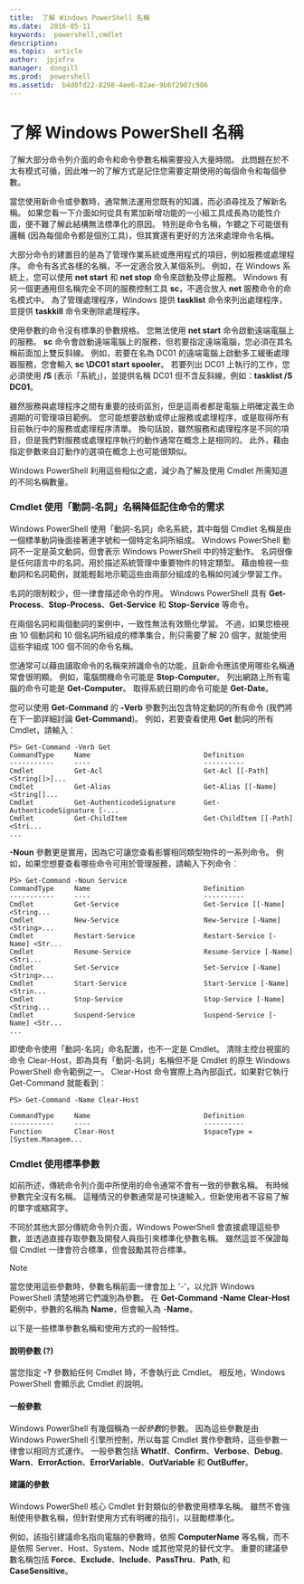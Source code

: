 ```yaml
---
title:  了解 Windows PowerShell 名稱
ms.date:  2016-05-11
keywords:  powershell,cmdlet
description:  
ms.topic:  article
author:  jpjofre
manager:  dongill
ms.prod:  powershell
ms.assetid:  b4d0fd22-8298-4ee6-82ae-9b6f2907c986
---
```


# 了解 Windows PowerShell 名稱
了解大部分命令列介面的命令和命令參數名稱需要投入大量時間。 此問題在於不太有模式可循，因此唯一的了解方式是記住您需要定期使用的每個命令和每個參數。

當您使用新命令或參數時，通常無法運用您既有的知識，而必須尋找及了解新名稱。 如果您看一下介面如何從具有累加新增功能的一小組工具成長為功能性介面，便不難了解此結構無法標準化的原因。 特別是命令名稱，乍聽之下可能很有邏輯 (因為每個命令都是個別工具)，但其實還有更好的方法來處理命令名稱。

大部分命令的建置目的是為了管理作業系統或應用程式的項目，例如服務或處理程序。 命令有各式各樣的名稱，不一定適合放入某個系列。 例如，在 Windows 系統上，您可以使用 **net start** 和 **net stop** 命令來啟動及停止服務。 Windows 有另一個更通用但名稱完全不同的服務控制工具 **sc**，不適合放入 **net** 服務命令的命名模式中。 為了管理處理程序，Windows 提供 **tasklist** 命令來列出處理程序，並提供 **taskkill** 命令來刪除處理程序。

使用參數的命令沒有標準的參數規格。 您無法使用 **net start** 命令啟動遠端電腦上的服務。 **sc** 命令會啟動遠端電腦上的服務，但若要指定遠端電腦，您必須在其名稱前面加上雙反斜線。 例如，若要在名為 DC01 的遠端電腦上啟動多工緩衝處理器服務，您會輸入 **sc \\DC01 start spooler**。 若要列出 DC01 上執行的工作，您必須使用 **/S** (表示「系統」)，並提供名稱 DC01 但不含反斜線，例如：**tasklist /S DC01**。

雖然服務與處理程序之間有重要的技術區別，但是這兩者都是電腦上明確定義生命週期的可管理項目範例。 您可能想要啟動或停止服務或處理程序，或是取得所有目前執行中的服務或處理程序清單。 換句話說，雖然服務和處理程序是不同的項目，但是我們對服務或處理程序執行的動作通常在概念上是相同的。 此外，藉由指定參數來自訂動作的選項在概念上也可能很類似。

Windows PowerShell 利用這些相似之處，減少為了解及使用 Cmdlet 所需知道的不同名稱數量。

### Cmdlet 使用「動詞-名詞」名稱降低記住命令的需求
Windows PowerShell 使用「動詞-名詞」命名系統，其中每個 Cmdlet 名稱是由一個標準動詞後面接著連字號和一個特定名詞所組成。 Windows PowerShell 動詞不一定是英文動詞，但會表示 Windows PowerShell 中的特定動作。 名詞很像是任何語言中的名詞，用於描述系統管理中重要物件的特定類型。 藉由檢視一些動詞和名詞範例，就能輕鬆地示範這些由兩部分組成的名稱如何減少學習工作。

名詞的限制較少，但一律會描述命令的作用。 Windows PowerShell 具有 **Get-Process**、**Stop-Process**、**Get-Service** 和 **Stop-Service** 等命令。

在兩個名詞和兩個動詞的案例中，一致性無法有效簡化學習。 不過，如果您檢視由 10 個動詞和 10 個名詞所組成的標準集合，則只需要了解 20 個字，就能使用這些字組成 100 個不同的命令名稱。

您通常可以藉由讀取命令的名稱來辨識命令的功能，且新命令應該使用哪些名稱通常會很明顯。 例如，電腦關機命令可能是 **Stop-Computer**。 列出網路上所有電腦的命令可能是 **Get-Computer**。 取得系統日期的命令可能是 **Get-Date**。

您可以使用 **Get-Command** 的 **-Verb** 參數列出包含特定動詞的所有命令 (我們將在下一節詳細討論 **Get-Command**)。 例如，若要查看使用 **Get** 動詞的所有 Cmdlet，請輸入︰

```
PS> Get-Command -Verb Get
CommandType     Name                            Definition
-----------     ----                            ----------
Cmdlet          Get-Acl                         Get-Acl [[-Path] <String[]>]...
Cmdlet          Get-Alias                       Get-Alias [[-Name] <String[]...
Cmdlet          Get-AuthenticodeSignature       Get-AuthenticodeSignature [-...
Cmdlet          Get-ChildItem                   Get-ChildItem [[-Path] <Stri...
...
```

**-Noun** 參數更是實用，因為它可讓您查看影響相同類型物件的一系列命令。 例如，如果您想要查看哪些命令可用於管理服務，請輸入下列命令︰

```
PS> Get-Command -Noun Service
CommandType     Name                            Definition
-----------     ----                            ----------
Cmdlet          Get-Service                     Get-Service [[-Name] <String...
Cmdlet          New-Service                     New-Service [-Name] <String>...
Cmdlet          Restart-Service                 Restart-Service [-Name] <Str...
Cmdlet          Resume-Service                  Resume-Service [-Name] <Stri...
Cmdlet          Set-Service                     Set-Service [-Name] <String>...
Cmdlet          Start-Service                   Start-Service [-Name] <Strin...
Cmdlet          Stop-Service                    Stop-Service [-Name] <String...
Cmdlet          Suspend-Service                 Suspend-Service [-Name] <Str... 
...
```

即使命令使用「動詞-名詞」命名配置，也不一定是 Cmdlet。 清除主控台視窗的命令 Clear-Host，即為具有「動詞-名詞」名稱但不是 Cmdlet 的原生 Windows PowerShell 命令範例之一。 Clear-Host 命令實際上為內部函式，如果對它執行 Get-Command 就能看到︰

```
PS> Get-Command -Name Clear-Host

CommandType     Name                            Definition
-----------     ----                            ----------
Function        Clear-Host                      $spaceType = [System.Managem...
```

### Cmdlet 使用標準參數
如前所述，傳統命令列介面中所使用的命令通常不會有一致的參數名稱。 有時候參數完全沒有名稱。 這種情況的參數通常是可快速輸入，但新使用者不容易了解的單字或縮寫字。

不同於其他大部分傳統命令列介面，Windows PowerShell 會直接處理這些參數，並透過直接存取參數及開發人員指引來標準化參數名稱。 雖然這並不保證每個 Cmdlet 一律會符合標準，但會鼓勵其符合標準。

> [!NOTE]
> 當您使用這些參數時，參數名稱前面一律會加上 '-'，以允許 Windows PowerShell 清楚地將它們識別為參數。 在 **Get-Command -Name Clear-Host** 範例中，參數的名稱為 **Name**，但會輸入為 -**Name**。

以下是一些標準參數名稱和使用方式的一般特性。

#### 說明參數 (?)
當您指定 **-?** 參數給任何 Cmdlet 時，不會執行此 Cmdlet。 相反地，Windows PowerShell 會顯示此 Cmdlet 的說明。

#### 一般參數
Windows PowerShell 有幾個稱為*一般參數*的參數。 因為這些參數是由 Windows PowerShell 引擎所控制，所以每當 Cmdlet 實作參數時，這些參數一律會以相同方式運作。 一般參數包括 **WhatIf**、**Confirm**、**Verbose**、**Debug**、**Warn**、**ErrorAction**、**ErrorVariable**、**OutVariable** 和 **OutBuffer**。

#### 建議的參數
Windows PowerShell 核心 Cmdlet 針對類似的參數使用標準名稱。 雖然不會強制使用參數名稱，但針對使用方式有明確的指引，以鼓勵標準化。

例如，該指引建議命名指向電腦的參數時，依照 **ComputerName** 等名稱，而不是依照 Server、Host、System、Node 或其他常見的替代文字。 重要的建議參數名稱包括 **Force**、**Exclude**、**Include**、**PassThru**、**Path**, 和 **CaseSensitive**。



<!--HONumber=May16_HO2-->


